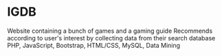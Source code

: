 # IGDB
Website containing a bunch of games and a gaming guide
Recommends according to user's interest by collecting data from their search database
PHP, JavaScript, Bootstrap, HTML/CSS, MySQL, Data Mining
